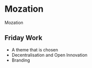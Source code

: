 # Mozation
Mozation 

## Friday Work
* A theme that is chosen
* Decentralisation and Open Innovation
* Branding
